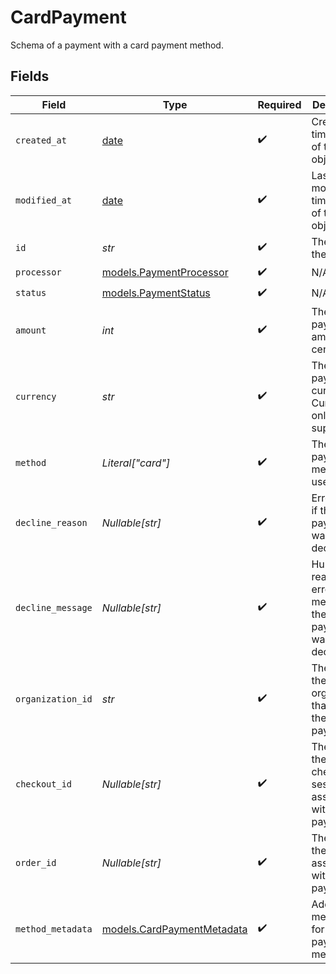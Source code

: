 # CardPayment

Schema of a payment with a card payment method.


## Fields

| Field                                                                | Type                                                                 | Required                                                             | Description                                                          | Example                                                              |
| -------------------------------------------------------------------- | -------------------------------------------------------------------- | -------------------------------------------------------------------- | -------------------------------------------------------------------- | -------------------------------------------------------------------- |
| `created_at`                                                         | [date](https://docs.python.org/3/library/datetime.html#date-objects) | :heavy_check_mark:                                                   | Creation timestamp of the object.                                    |                                                                      |
| `modified_at`                                                        | [date](https://docs.python.org/3/library/datetime.html#date-objects) | :heavy_check_mark:                                                   | Last modification timestamp of the object.                           |                                                                      |
| `id`                                                                 | *str*                                                                | :heavy_check_mark:                                                   | The ID of the object.                                                |                                                                      |
| `processor`                                                          | [models.PaymentProcessor](../models/paymentprocessor.md)             | :heavy_check_mark:                                                   | N/A                                                                  |                                                                      |
| `status`                                                             | [models.PaymentStatus](../models/paymentstatus.md)                   | :heavy_check_mark:                                                   | N/A                                                                  |                                                                      |
| `amount`                                                             | *int*                                                                | :heavy_check_mark:                                                   | The payment amount in cents.                                         | 1000                                                                 |
| `currency`                                                           | *str*                                                                | :heavy_check_mark:                                                   | The payment currency. Currently, only `usd` is supported.            | usd                                                                  |
| `method`                                                             | *Literal["card"]*                                                    | :heavy_check_mark:                                                   | The payment method used.                                             | card                                                                 |
| `decline_reason`                                                     | *Nullable[str]*                                                      | :heavy_check_mark:                                                   | Error code, if the payment was declined.                             | insufficient_funds                                                   |
| `decline_message`                                                    | *Nullable[str]*                                                      | :heavy_check_mark:                                                   | Human-reasable error message, if the payment was declined.           | Your card has insufficient funds.                                    |
| `organization_id`                                                    | *str*                                                                | :heavy_check_mark:                                                   | The ID of the organization that owns the payment.                    | 1dbfc517-0bbf-4301-9ba8-555ca42b9737                                 |
| `checkout_id`                                                        | *Nullable[str]*                                                      | :heavy_check_mark:                                                   | The ID of the checkout session associated with this payment.         | e4b478fa-cd25-4253-9f1f-8a41e6370ede                                 |
| `order_id`                                                           | *Nullable[str]*                                                      | :heavy_check_mark:                                                   | The ID of the order associated with this payment.                    | e4b478fa-cd25-4253-9f1f-8a41e6370ede                                 |
| `method_metadata`                                                    | [models.CardPaymentMetadata](../models/cardpaymentmetadata.md)       | :heavy_check_mark:                                                   | Additional metadata for a card payment method.                       |                                                                      |